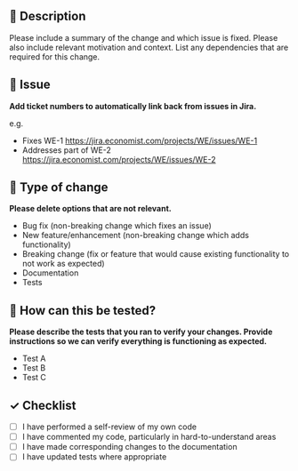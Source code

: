 ## 🚀 Description

Please include a summary of the change and which issue is fixed. Please also include relevant motivation and context. List any dependencies that are required for this change.

## 🤔 Issue
**Add ticket numbers to automatically link back from issues in Jira.**

e.g.

* Fixes WE-1 https://jira.economist.com/projects/WE/issues/WE-1
* Addresses part of WE-2 https://jira.economist.com/projects/WE/issues/WE-2

## 🎉 Type of change

**Please delete options that are not relevant.**

* Bug fix (non-breaking change which fixes an issue)
* New feature/enhancement (non-breaking change which adds functionality)
* Breaking change (fix or feature that would cause existing functionality to not work as expected)
* Documentation
* Tests

## 🧪 How can this be tested?

**Please describe the tests that you ran to verify your changes. Provide instructions so we can verify everything is functioning as expected.**

* Test A
* Test B
* Test C

## ✓ Checklist

- [ ] I have performed a self-review of my own code
- [ ] I have commented my code, particularly in hard-to-understand areas
- [ ] I have made corresponding changes to the documentation
- [ ] I have updated tests where appropriate
